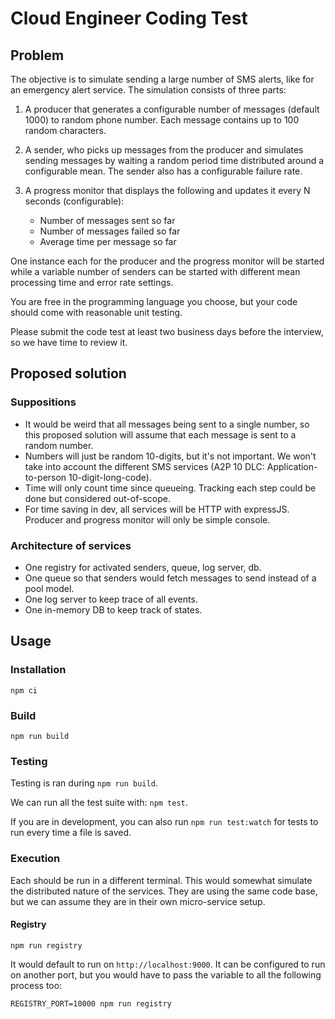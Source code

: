 # Cloud Engineer Coding Test

## Problem

The objective is to simulate sending a large number of SMS alerts, like for an
emergency alert service. The simulation consists of three parts:

1.  A producer that generates a configurable number of messages (default 1000)
    to random phone number. Each message contains up to 100 random characters.
2.  A sender, who picks up messages from the producer and simulates sending
    messages by waiting a random period time distributed around a configurable
    mean. The sender also has a configurable failure rate.
3.  A progress monitor that displays the following and updates it every N
    seconds (configurable):

    -   Number of messages sent so far
    -   Number of messages failed so far
    -   Average time per message so far

One instance each for the producer and the progress monitor will be started
while a variable number of senders can be started with different mean
processing time and error rate settings.

You are free in the programming language you choose, but your code should come
with reasonable unit testing.

Please submit the code test at least two business days before the interview, so
we have time to review it.

## Proposed solution

### Suppositions

- It would be weird that all messages being sent to a single number, so this
  proposed solution will assume that each message is sent to a random number.
- Numbers will just be random 10-digits, but it's not important. We won't take
  into account the different SMS services (A2P 10 DLC: Application-to-person
  10-digit-long-code).
- Time will only count time since queueing. Tracking each step could be done but
  considered out-of-scope.
- For time saving in dev, all services will be HTTP with expressJS. Producer and
  progress monitor will only be simple console.


### Architecture of services

- One registry for activated senders, queue, log server, db.
- One queue so that senders would fetch messages to send instead of a pool
  model.
- One log server to keep trace of all events.
- One in-memory DB to keep track of states.


## Usage

### Installation

    npm ci

### Build

    npm run build

### Testing

Testing is ran during `npm run build`.

We can run all the test suite with: `npm test`.

If you are in development, you can also run `npm run test:watch` for tests to
run every time a file is saved.

### Execution

Each should be run in a different terminal. This would somewhat simulate the
distributed nature of the services. They are using the same code base, but we
can assume they are in their own micro-service setup.

#### Registry

    npm run registry

It would default to run on `http://localhost:9000`. It can be configured to run
on another port, but you would have to pass the variable to all the following
process too:

    REGISTRY_PORT=10000 npm run registry
